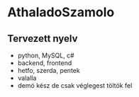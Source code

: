 # AthaladoSzamolo

## Tervezett nyelv

+ python, MySQL, c#
+ backend, frontend
+ hetfo, szerda, pentek
+  valalla
+ demó kész de csak véglegest töltök fel

